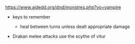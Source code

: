 https://www.aidedd.org/dnd/monstres.php?vo=vampire

- keys to remember
  - heal between turns unless dealt appropriate damage

- Drakan melee attacks use the scythe of vitur